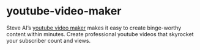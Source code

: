 # youtube-video-maker
Steve AI’s <a href="https://www.youtube-video-maker">youtube video maker</a> makes it easy to create binge-worthy content within minutes. Create professional youtube videos that skyrocket your subscriber count and views.
